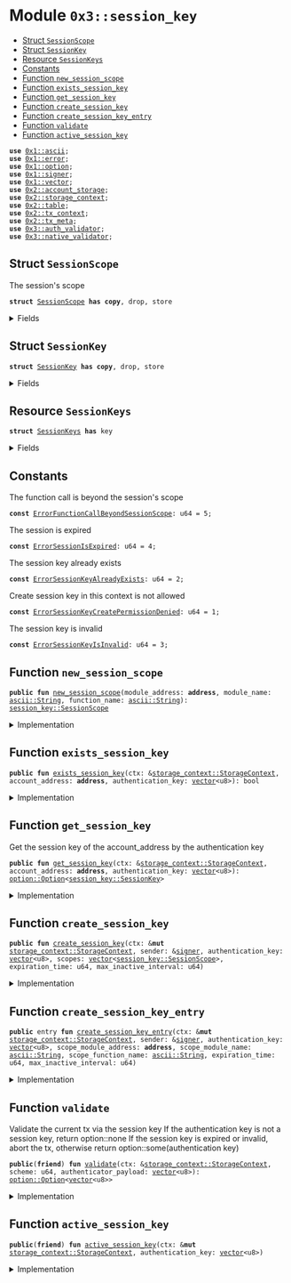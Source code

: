 
<a name="0x3_session_key"></a>

# Module `0x3::session_key`



-  [Struct `SessionScope`](#0x3_session_key_SessionScope)
-  [Struct `SessionKey`](#0x3_session_key_SessionKey)
-  [Resource `SessionKeys`](#0x3_session_key_SessionKeys)
-  [Constants](#@Constants_0)
-  [Function `new_session_scope`](#0x3_session_key_new_session_scope)
-  [Function `exists_session_key`](#0x3_session_key_exists_session_key)
-  [Function `get_session_key`](#0x3_session_key_get_session_key)
-  [Function `create_session_key`](#0x3_session_key_create_session_key)
-  [Function `create_session_key_entry`](#0x3_session_key_create_session_key_entry)
-  [Function `validate`](#0x3_session_key_validate)
-  [Function `active_session_key`](#0x3_session_key_active_session_key)


<pre><code><b>use</b> <a href="">0x1::ascii</a>;
<b>use</b> <a href="">0x1::error</a>;
<b>use</b> <a href="">0x1::option</a>;
<b>use</b> <a href="">0x1::signer</a>;
<b>use</b> <a href="">0x1::vector</a>;
<b>use</b> <a href="">0x2::account_storage</a>;
<b>use</b> <a href="">0x2::storage_context</a>;
<b>use</b> <a href="">0x2::table</a>;
<b>use</b> <a href="">0x2::tx_context</a>;
<b>use</b> <a href="">0x2::tx_meta</a>;
<b>use</b> <a href="auth_validator.md#0x3_auth_validator">0x3::auth_validator</a>;
<b>use</b> <a href="native_validator.md#0x3_native_validator">0x3::native_validator</a>;
</code></pre>



<a name="0x3_session_key_SessionScope"></a>

## Struct `SessionScope`

The session's scope


<pre><code><b>struct</b> <a href="session_key.md#0x3_session_key_SessionScope">SessionScope</a> <b>has</b> <b>copy</b>, drop, store
</code></pre>



<details>
<summary>Fields</summary>


<dl>
<dt>
<code>module_address: <b>address</b></code>
</dt>
<dd>

</dd>
<dt>
<code>module_name: <a href="_String">ascii::String</a></code>
</dt>
<dd>
 The scope module name, <code>*</code> means all modules in the module address
</dd>
<dt>
<code>function_name: <a href="_String">ascii::String</a></code>
</dt>
<dd>
 The scope function name, <code>*</code> means all functions in the module
</dd>
</dl>


</details>

<a name="0x3_session_key_SessionKey"></a>

## Struct `SessionKey`



<pre><code><b>struct</b> <a href="session_key.md#0x3_session_key_SessionKey">SessionKey</a> <b>has</b> <b>copy</b>, drop, store
</code></pre>



<details>
<summary>Fields</summary>


<dl>
<dt>
<code>authentication_key: <a href="">vector</a>&lt;u8&gt;</code>
</dt>
<dd>

</dd>
<dt>
<code>scopes: <a href="">vector</a>&lt;<a href="session_key.md#0x3_session_key_SessionScope">session_key::SessionScope</a>&gt;</code>
</dt>
<dd>

</dd>
<dt>
<code>expiration_time: u64</code>
</dt>
<dd>
 The session key's expiration time period, in seconds, 0 means never expired
</dd>
<dt>
<code>last_active_time: u64</code>
</dt>
<dd>
 The session key's last active time
</dd>
<dt>
<code>max_inactive_interval: u64</code>
</dt>
<dd>
 The session key's max inactive time period, in seconds
</dd>
</dl>


</details>

<a name="0x3_session_key_SessionKeys"></a>

## Resource `SessionKeys`



<pre><code><b>struct</b> <a href="session_key.md#0x3_session_key_SessionKeys">SessionKeys</a> <b>has</b> key
</code></pre>



<details>
<summary>Fields</summary>


<dl>
<dt>
<code>keys: <a href="_Table">table::Table</a>&lt;<a href="">vector</a>&lt;u8&gt;, <a href="session_key.md#0x3_session_key_SessionKey">session_key::SessionKey</a>&gt;</code>
</dt>
<dd>

</dd>
</dl>


</details>

<a name="@Constants_0"></a>

## Constants


<a name="0x3_session_key_ErrorFunctionCallBeyondSessionScope"></a>

The function call is beyond the session's scope


<pre><code><b>const</b> <a href="session_key.md#0x3_session_key_ErrorFunctionCallBeyondSessionScope">ErrorFunctionCallBeyondSessionScope</a>: u64 = 5;
</code></pre>



<a name="0x3_session_key_ErrorSessionIsExpired"></a>

The session is expired


<pre><code><b>const</b> <a href="session_key.md#0x3_session_key_ErrorSessionIsExpired">ErrorSessionIsExpired</a>: u64 = 4;
</code></pre>



<a name="0x3_session_key_ErrorSessionKeyAlreadyExists"></a>

The session key already exists


<pre><code><b>const</b> <a href="session_key.md#0x3_session_key_ErrorSessionKeyAlreadyExists">ErrorSessionKeyAlreadyExists</a>: u64 = 2;
</code></pre>



<a name="0x3_session_key_ErrorSessionKeyCreatePermissionDenied"></a>

Create session key in this context is not allowed


<pre><code><b>const</b> <a href="session_key.md#0x3_session_key_ErrorSessionKeyCreatePermissionDenied">ErrorSessionKeyCreatePermissionDenied</a>: u64 = 1;
</code></pre>



<a name="0x3_session_key_ErrorSessionKeyIsInvalid"></a>

The session key is invalid


<pre><code><b>const</b> <a href="session_key.md#0x3_session_key_ErrorSessionKeyIsInvalid">ErrorSessionKeyIsInvalid</a>: u64 = 3;
</code></pre>



<a name="0x3_session_key_new_session_scope"></a>

## Function `new_session_scope`



<pre><code><b>public</b> <b>fun</b> <a href="session_key.md#0x3_session_key_new_session_scope">new_session_scope</a>(module_address: <b>address</b>, module_name: <a href="_String">ascii::String</a>, function_name: <a href="_String">ascii::String</a>): <a href="session_key.md#0x3_session_key_SessionScope">session_key::SessionScope</a>
</code></pre>



<details>
<summary>Implementation</summary>


<pre><code><b>public</b> <b>fun</b> <a href="session_key.md#0x3_session_key_new_session_scope">new_session_scope</a>(module_address: <b>address</b>, module_name: std::ascii::String, function_name: std::ascii::String) : <a href="session_key.md#0x3_session_key_SessionScope">SessionScope</a> {
    <a href="session_key.md#0x3_session_key_SessionScope">SessionScope</a> {
        module_address: module_address,
        module_name: module_name,
        function_name: function_name,
    }
}
</code></pre>



</details>

<a name="0x3_session_key_exists_session_key"></a>

## Function `exists_session_key`



<pre><code><b>public</b> <b>fun</b> <a href="session_key.md#0x3_session_key_exists_session_key">exists_session_key</a>(ctx: &<a href="_StorageContext">storage_context::StorageContext</a>, account_address: <b>address</b>, authentication_key: <a href="">vector</a>&lt;u8&gt;): bool
</code></pre>



<details>
<summary>Implementation</summary>


<pre><code><b>public</b> <b>fun</b> <a href="session_key.md#0x3_session_key_exists_session_key">exists_session_key</a>(ctx: &StorageContext, account_address: <b>address</b>, authentication_key: <a href="">vector</a>&lt;u8&gt;) : bool {
    <a href="_is_some">option::is_some</a>(&<a href="session_key.md#0x3_session_key_get_session_key">get_session_key</a>(ctx, account_address, authentication_key))
}
</code></pre>



</details>

<a name="0x3_session_key_get_session_key"></a>

## Function `get_session_key`

Get the session key of the account_address by the authentication key


<pre><code><b>public</b> <b>fun</b> <a href="session_key.md#0x3_session_key_get_session_key">get_session_key</a>(ctx: &<a href="_StorageContext">storage_context::StorageContext</a>, account_address: <b>address</b>, authentication_key: <a href="">vector</a>&lt;u8&gt;): <a href="_Option">option::Option</a>&lt;<a href="session_key.md#0x3_session_key_SessionKey">session_key::SessionKey</a>&gt;
</code></pre>



<details>
<summary>Implementation</summary>


<pre><code><b>public</b> <b>fun</b> <a href="session_key.md#0x3_session_key_get_session_key">get_session_key</a>(ctx: &StorageContext, account_address: <b>address</b>, authentication_key: <a href="">vector</a>&lt;u8&gt;) : Option&lt;<a href="session_key.md#0x3_session_key_SessionKey">SessionKey</a>&gt; {
    <b>if</b> (!<a href="_global_exists">account_storage::global_exists</a>&lt;<a href="session_key.md#0x3_session_key_SessionKeys">SessionKeys</a>&gt;(ctx, account_address)){
        <b>return</b> <a href="_none">option::none</a>()
    };
    <b>let</b> session_keys = <a href="_global_borrow">account_storage::global_borrow</a>&lt;<a href="session_key.md#0x3_session_key_SessionKeys">SessionKeys</a>&gt;(ctx, account_address);
    <b>if</b> (!<a href="_contains">table::contains</a>(&session_keys.keys, authentication_key)){
        <b>return</b> <a href="_none">option::none</a>()
    }<b>else</b>{
        <a href="_some">option::some</a>(*<a href="_borrow">table::borrow</a>(&session_keys.keys, authentication_key))
    }
}
</code></pre>



</details>

<a name="0x3_session_key_create_session_key"></a>

## Function `create_session_key`



<pre><code><b>public</b> <b>fun</b> <a href="session_key.md#0x3_session_key_create_session_key">create_session_key</a>(ctx: &<b>mut</b> <a href="_StorageContext">storage_context::StorageContext</a>, sender: &<a href="">signer</a>, authentication_key: <a href="">vector</a>&lt;u8&gt;, scopes: <a href="">vector</a>&lt;<a href="session_key.md#0x3_session_key_SessionScope">session_key::SessionScope</a>&gt;, expiration_time: u64, max_inactive_interval: u64)
</code></pre>



<details>
<summary>Implementation</summary>


<pre><code><b>public</b> <b>fun</b> <a href="session_key.md#0x3_session_key_create_session_key">create_session_key</a>(ctx: &<b>mut</b> StorageContext, sender: &<a href="">signer</a>, authentication_key: <a href="">vector</a>&lt;u8&gt;, scopes: <a href="">vector</a>&lt;<a href="session_key.md#0x3_session_key_SessionScope">SessionScope</a>&gt;, expiration_time: u64, max_inactive_interval: u64) {
    //Can not create new session key by the other session key
    <b>assert</b>!(!<a href="auth_validator.md#0x3_auth_validator_is_validate_via_session_key">auth_validator::is_validate_via_session_key</a>(ctx), <a href="_permission_denied">error::permission_denied</a>(<a href="session_key.md#0x3_session_key_ErrorSessionKeyCreatePermissionDenied">ErrorSessionKeyCreatePermissionDenied</a>));
    <b>let</b> sender_addr = <a href="_address_of">signer::address_of</a>(sender);
    <b>assert</b>!(!<a href="session_key.md#0x3_session_key_exists_session_key">exists_session_key</a>(ctx, sender_addr, authentication_key), <a href="_already_exists">error::already_exists</a>(<a href="session_key.md#0x3_session_key_ErrorSessionKeyAlreadyExists">ErrorSessionKeyAlreadyExists</a>));

    <b>let</b> <a href="session_key.md#0x3_session_key">session_key</a> = <a href="session_key.md#0x3_session_key_SessionKey">SessionKey</a> {
        authentication_key: authentication_key,
        scopes: scopes,
        expiration_time: expiration_time,
        //TODO set the last active time <b>to</b> now
        last_active_time: 0,
        max_inactive_interval: max_inactive_interval,
    };
    <b>if</b> (!<a href="_global_exists">account_storage::global_exists</a>&lt;<a href="session_key.md#0x3_session_key_SessionKeys">SessionKeys</a>&gt;(ctx, sender_addr)){
        <b>let</b> keys = <a href="_new">table::new</a>&lt;<a href="">vector</a>&lt;u8&gt;, <a href="session_key.md#0x3_session_key_SessionKey">SessionKey</a>&gt;(<a href="_tx_context_mut">storage_context::tx_context_mut</a>(ctx));
        <a href="_global_move_to">account_storage::global_move_to</a>&lt;<a href="session_key.md#0x3_session_key_SessionKeys">SessionKeys</a>&gt;(ctx, sender, <a href="session_key.md#0x3_session_key_SessionKeys">SessionKeys</a>{keys});
    };

    <b>let</b> session_keys = <a href="_global_borrow_mut">account_storage::global_borrow_mut</a>&lt;<a href="session_key.md#0x3_session_key_SessionKeys">SessionKeys</a>&gt;(ctx, sender_addr);
    <a href="_add">table::add</a>(&<b>mut</b> session_keys.keys, authentication_key, <a href="session_key.md#0x3_session_key">session_key</a>);
}
</code></pre>



</details>

<a name="0x3_session_key_create_session_key_entry"></a>

## Function `create_session_key_entry`



<pre><code><b>public</b> entry <b>fun</b> <a href="session_key.md#0x3_session_key_create_session_key_entry">create_session_key_entry</a>(ctx: &<b>mut</b> <a href="_StorageContext">storage_context::StorageContext</a>, sender: &<a href="">signer</a>, authentication_key: <a href="">vector</a>&lt;u8&gt;, scope_module_address: <b>address</b>, scope_module_name: <a href="_String">ascii::String</a>, scope_function_name: <a href="_String">ascii::String</a>, expiration_time: u64, max_inactive_interval: u64)
</code></pre>



<details>
<summary>Implementation</summary>


<pre><code><b>public</b> entry <b>fun</b> <a href="session_key.md#0x3_session_key_create_session_key_entry">create_session_key_entry</a>(ctx: &<b>mut</b> StorageContext, sender: &<a href="">signer</a>, authentication_key: <a href="">vector</a>&lt;u8&gt;, scope_module_address: <b>address</b>, scope_module_name: std::ascii::String, scope_function_name: std::ascii::String,expiration_time: u64, max_inactive_interval: u64) {
    <a href="session_key.md#0x3_session_key_create_session_key">create_session_key</a>(ctx, sender, authentication_key, <a href="_singleton">vector::singleton</a>(<a href="session_key.md#0x3_session_key_SessionScope">SessionScope</a>{
        module_address: scope_module_address,
        module_name: scope_module_name,
        function_name: scope_function_name,
    }), expiration_time, max_inactive_interval);
}
</code></pre>



</details>

<a name="0x3_session_key_validate"></a>

## Function `validate`

Validate the current tx via the session key
If the authentication key is not a session key, return option::none
If the session key is expired or invalid, abort the tx, otherwise return option::some(authentication key)


<pre><code><b>public</b>(<b>friend</b>) <b>fun</b> <a href="session_key.md#0x3_session_key_validate">validate</a>(ctx: &<a href="_StorageContext">storage_context::StorageContext</a>, scheme: u64, authenticator_payload: <a href="">vector</a>&lt;u8&gt;): <a href="_Option">option::Option</a>&lt;<a href="">vector</a>&lt;u8&gt;&gt;
</code></pre>



<details>
<summary>Implementation</summary>


<pre><code><b>public</b>(<b>friend</b>) <b>fun</b> <a href="session_key.md#0x3_session_key_validate">validate</a>(ctx: &StorageContext, scheme: u64, authenticator_payload: <a href="">vector</a>&lt;u8&gt;) : Option&lt;<a href="">vector</a>&lt;u8&gt;&gt; {
    <b>let</b> sender_addr = <a href="_sender">storage_context::sender</a>(ctx);
    <b>if</b> (!<a href="_global_exists">account_storage::global_exists</a>&lt;<a href="session_key.md#0x3_session_key_SessionKeys">SessionKeys</a>&gt;(ctx, sender_addr)){
        <b>return</b> <a href="_none">option::none</a>()
    };
    // We only support <b>native</b> validator for <a href="session_key.md#0x3_session_key_SessionKey">SessionKey</a> now
    <b>if</b>(scheme != validator::scheme()){
        <b>return</b> <a href="_none">option::none</a>()
    };

    <b>let</b> auth_key = validator::get_authentication_key_from_authenticator_payload(&authenticator_payload);

    <b>let</b> session_key_option = <a href="session_key.md#0x3_session_key_get_session_key">get_session_key</a>(ctx, sender_addr, auth_key);
    <b>if</b> (<a href="_is_none">option::is_none</a>(&session_key_option)){
        <b>return</b> <a href="_none">option::none</a>()
    };
    <b>let</b> <a href="session_key.md#0x3_session_key">session_key</a> = <a href="_extract">option::extract</a>(&<b>mut</b> session_key_option);
    <b>assert</b>!(!<a href="session_key.md#0x3_session_key_is_expired">is_expired</a>(ctx, &<a href="session_key.md#0x3_session_key">session_key</a>), <a href="_permission_denied">error::permission_denied</a>(<a href="session_key.md#0x3_session_key_ErrorSessionIsExpired">ErrorSessionIsExpired</a>));

    <b>assert</b>!(<a href="session_key.md#0x3_session_key_in_session_scope">in_session_scope</a>(ctx, &<a href="session_key.md#0x3_session_key">session_key</a>), <a href="_permission_denied">error::permission_denied</a>(<a href="session_key.md#0x3_session_key_ErrorFunctionCallBeyondSessionScope">ErrorFunctionCallBeyondSessionScope</a>));

    validator::validate_signature(&authenticator_payload, &<a href="_tx_hash">storage_context::tx_hash</a>(ctx));
    <a href="_some">option::some</a>(auth_key)
}
</code></pre>



</details>

<a name="0x3_session_key_active_session_key"></a>

## Function `active_session_key`



<pre><code><b>public</b>(<b>friend</b>) <b>fun</b> <a href="session_key.md#0x3_session_key_active_session_key">active_session_key</a>(ctx: &<b>mut</b> <a href="_StorageContext">storage_context::StorageContext</a>, authentication_key: <a href="">vector</a>&lt;u8&gt;)
</code></pre>



<details>
<summary>Implementation</summary>


<pre><code><b>public</b>(<b>friend</b>) <b>fun</b> <a href="session_key.md#0x3_session_key_active_session_key">active_session_key</a>(ctx: &<b>mut</b> StorageContext, authentication_key: <a href="">vector</a>&lt;u8&gt;) {
    <b>let</b> sender_addr = <a href="_sender">storage_context::sender</a>(ctx);
    <b>assert</b>!(<a href="_global_exists">account_storage::global_exists</a>&lt;<a href="session_key.md#0x3_session_key_SessionKeys">SessionKeys</a>&gt;(ctx, sender_addr), <a href="_not_found">error::not_found</a>(<a href="session_key.md#0x3_session_key_ErrorSessionKeyIsInvalid">ErrorSessionKeyIsInvalid</a>));
    <b>let</b> session_keys = <a href="_global_borrow_mut">account_storage::global_borrow_mut</a>&lt;<a href="session_key.md#0x3_session_key_SessionKeys">SessionKeys</a>&gt;(ctx, sender_addr);
    <b>assert</b>!(<a href="_contains">table::contains</a>(&session_keys.keys, authentication_key), <a href="_not_found">error::not_found</a>(<a href="session_key.md#0x3_session_key_ErrorSessionKeyIsInvalid">ErrorSessionKeyIsInvalid</a>));
    <b>let</b> <a href="session_key.md#0x3_session_key">session_key</a> = <a href="_borrow_mut">table::borrow_mut</a>(&<b>mut</b> session_keys.keys, authentication_key);
    //TODO set the last active time <b>to</b> now when the <a href="timestamp.md#0x3_timestamp">timestamp</a> is supported
    <a href="session_key.md#0x3_session_key">session_key</a>.last_active_time = <a href="session_key.md#0x3_session_key">session_key</a>.last_active_time + 1;
}
</code></pre>



</details>
